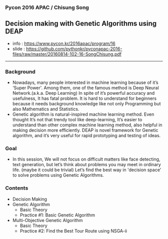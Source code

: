 ### Pycon 2016 APAC / Chisung Song  
## Decision making with Genetic Algorithms using DEAP    
- info : https://www.pycon.kr/2016apac/program/16  
- slide : https://github.com/pythonkr/pyconapac-2016-files/raw/master/20160814-102-16-SongChisung.pdf  
---  
  
  

### Background
- Nowadays, many people interested in machine learning because of it’s ‘Super Power'. Among them, one of the  famous method is Deep Neural Network.(a.k.a. Deep Learning) In spite of it’s powerful accuracy and usefulness, It has fatal problem. It is hard to understand for beginners because it needs background knowledge like not only Programming but also Mathematics and Statistics.  
- Genetic algorithm is natural-inspired machine learning method. Even thought It’s not that trendy tool like deep-learning, It’s easier to understand than other complex machine learning method, also helpful in making decision more efficiently. DEAP is novel framework for Genetic algorithm, and it’s very useful for rapid prototyping and testing of ideas.  
   
### Goal  
- In this session, We will not focus on difficult matters like face detecting, text generation, but let’s think about problems you may meet in ordinary life. (maybe it could be trivial) Let’s find the best way in 'decision space’  to solve problems using Genetic Algorithms.   
  
### Contents  
- Decision Making
- Genetic Algorithm
  - Basic Theory
  - Practice #1: Basic Genetic Algorithm
- Multi-Objective Genetic Algorithm 
  - Basic Theory
  - Practice #2: Find the Best Tour Route using NSGA-ii
